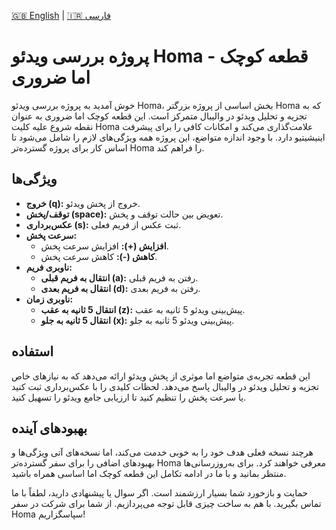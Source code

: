 [🇬🇧 English](README.md) | [🇮🇷 فارسی](README.fa.md)

# پروژه بررسی ویدئو Homa - قطعه کوچک اما ضروری

خوش آمدید به پروژه بررسی ویدئو Homa، بخش اساسی از پروژه بزرگتر Homa که به تجزیه و تحلیل ویدئو در والیبال متمرکز است. این قطعه کوچک اما ضروری به عنوان نقطه شروع علیه کلیت Homa علامت‌گذاری می‌کند و امکانات کافی را برای پیشرفت اینیشیتیو دارد. با وجود اندازه متواضع، این پروژه همه ویژگی‌های لازم را شامل می‌شود تا اساس کار برای پروژه گسترده‌تر Homa را فراهم کند.

## ویژگی‌ها

- **خروج (q):** خروج از پخش ویدئو.
- **توقف/پخش (space):** تعویض بین حالت توقف و پخش.
- **عکس‌برداری (s):** ثبت عکس از فریم فعلی.
- **سرعت پخش:**
  - **افزایش (+):** افزایش سرعت پخش.
  - **کاهش (-):** کاهش سرعت پخش.
- **ناوبری فریم:**
  - **انتقال به فریم قبلی (a):** رفتن به فریم قبلی.
  - **انتقال به فریم بعدی (d):** رفتن به فریم بعدی.
- **ناوبری زمان:**
  - **انتقال 5 ثانیه به عقب (z):** پیش‌بینی ویدئو 5 ثانیه به عقب.
  - **انتقال 5 ثانیه به جلو (x):** پیش‌بینی ویدئو 5 ثانیه به جلو.

## استفاده

این قطعه تجربه‌ی متواضع اما موثری از پخش ویدئو ارائه می‌دهد که به نیازهای خاص تجزیه و تحلیل ویدئو در والیبال پاسخ می‌دهد. لحظات کلیدی را با عکس‌برداری ثبت کنید یا سرعت پخش را تنظیم کنید تا ارزیابی جامع ویدئو را تسهیل کنید.

## بهبودهای آینده

هرچند نسخه فعلی هدف خود را به خوبی خدمت می‌کند، اما نسخه‌های آتی ویژگی‌ها و بهبودهای اضافی را برای سفر گسترده‌تر Homa معرفی خواهند کرد. برای به‌روزرسانی‌ها منتظر بمانید و با ما در ادامه تکامل این قطعه کوچک اما اساسی همراه باشید.

حمایت و بازخورد شما بسیار ارزشمند است. اگر سوال یا پیشنهادی دارید، لطفاً با ما تماس بگیرید. با هم به ساخت چیزی قابل توجه می‌پردازیم. از شما برای شرکت در سفر Homa سپاسگزاریم!
